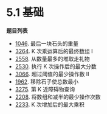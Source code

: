 # 5.1 基础

**题目列表**

- [1046](https://leetcode.cn/problems/last-stone-weight/description/). 最后一块石头的重量
- [3264](https://leetcode.cn/problems/final-array-state-after-k-multiplication-operations-i/description/). K 次乘运算后的最终数组 I
- [2558](https://leetcode.cn/problems/take-gifts-from-the-richest-pile/description/). 从数量最多的堆取走礼物
- [2530](https://leetcode.cn/problems/maximal-score-after-applying-k-operations/description/). 执行 K 次操作后的最大分数
- [3066](https://leetcode.cn/problems/minimum-operations-to-exceed-threshold-value-ii/description/). 超过阈值的最少操作数 II
- [1962](https://leetcode.cn/problems/remove-stones-to-minimize-the-total/description/). 移除石子使总数最小
- [3275](https://leetcode.cn/problems/k-th-nearest-obstacle-queries/description/). 第 K 近障碍物查询
- [2208](https://leetcode.cn/problems/minimum-operations-to-halve-array-sum/description/). 将数组和减半的最少操作次数
- [2233](https://leetcode.cn/problems/maximum-product-after-k-increments/description/). K 次增加后的最大乘积
